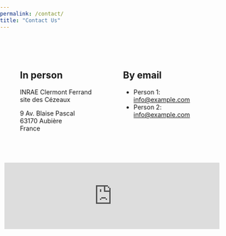 ```yaml
---
permalink: /contact/
title: "Contact Us"
---
```

<html lang="en">
<head>
  <meta charset="UTF-8">
  <meta name="viewport" content="width=device-width, initial-scale=1.0">
  <style>
    body {
      margin: 0;
      padding: 0;
    }

    header {
      text-align: center;
      padding: 10px;
    }

    .contact-container {
      display: flex;
      flex-wrap: wrap;
      justify-content: space-around;
      padding: 20px;
    }

    .address {
      flex: 1;
      margin: 10px;
      padding: 15px;
    }

    .map {
      max-width: 600px;
      margin: 10px;
    }

    .contacts {
      flex: 1;
      margin: 10px;
      padding: 15px;
    }

    footer {
      text-align: center;
      padding: 10px;
      position: fixed;
      bottom: 0;
      width: 100%;
    }
  </style>
</head>
<body>

<div class="contact-container">
  <div class="address">
    <h2>In person</h2>
    <p>INRAE Clermont Ferrand <br> site des Cézeaux</p>
    <p>9 Av. Blaise Pascal<br>63170 Aubière<br>France</p>
  </div>

  <div class="contacts">
    <h2>By email</h2>
    <ul>
      <li>Person 1: <a href="mailto:info@example.com">info@example.com</a></li>
      <li>Person 2: <a href="mailto:info@example.com">info@example.com</a></li>
    </ul>
  </div>
</div>

  <div class="map">
    <!-- Replace the following iframe source with your Google Maps embed code -->
    <iframe width="100%" frameborder="0" scrolling="no" marginheight="0" marginwidth="0" src="https://maps.google.com/maps?width=100%25&amp;height=600&amp;hl=en&amp;q=9%20Av.%20Blaise%20Pascal,%2063170%20Aubi%C3%A8re+(INRAE%20-%20Clermont%20Ferrand%20site%20des%20C%C3%A9zeaux)&amp;t=&amp;z=6&amp;ie=UTF8&amp;iwloc=B&amp;output=embed"></iframe>
  </div>
</body>
</html>

